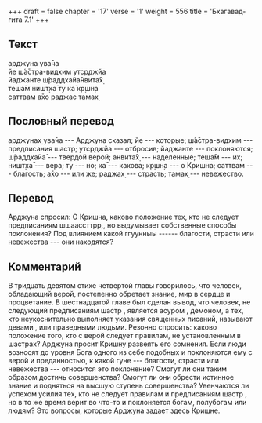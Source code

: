 +++
draft = false
chapter = '17'
verse = '1'
weight = 556
title = 'Бхагавад-гита 7.1'
+++
## Текст

арджуна ува̄ча  
йе ш́а̄стра-видхим утср̣джйа  
йаджанте ш́раддхайа̄нвита̄х̣  
теша̄м̇ ништ̣ха̄ ту ка̄ кр̣шн̣а  
саттвам а̄хо раджас тамах̣

## Пословный перевод

арджунах̣ ува̄ча --- Арджуна сказал; йе --- которые; ш́а̄стра-видхим ---
предписания шастр; утср̣джйа --- отбросив; йаджанте --- поклоняются;
ш́раддхайа̄ --- твердой верой; анвита̄х̣ --- наделенные; теша̄м --- их;
ништ̣ха̄ --- вера; ту --- но; ка̄ --- какова; кр̣шн̣а --- о Кришна; саттвам
--- благость; а̄хо --- или же; раджах̣ --- страсть; тамах̣ --- невежество.

## Перевод

Арджуна спросил: О Кришна, каково положение тех, кто не следует
предписаниям шшаассттрр,, но выдумывает собственные способы поклонения?
Под влиянием какой ггуунныы ------ благости, страсти или невежества ---
они находятся?

## Комментарий

В тридцать девятом стихе четвертой главы говорилось, что человек,
обладающий верой, постепенно обретает знание, мир в сердце и
процветание. В шестнадцатой главе был сделан вывод, что человек, не
следующий предписаниям шастр , является асуром , демоном, а тех, кто
неукоснительно выполняет указания священных писаний, называют девами ,
или праведными людьми. Резонно спросить: каково положение того, кто с
верой следует правилам, не установленным в шастрах? Арджуна просит
Кришну развеять его сомнения. Если люди возносят до уровня Бога одного
из себе подобных и поклоняются ему с верой и преданностью, к какой гуне
--- благости, страсти или невежества --- относится это поклонение?
Смогут ли они таким образом достичь совершенства? Смогут ли они обрести
истинное знание и подняться на высшую ступень совершенства? Увенчаются
ли успехом усилия тех, кто не следует правилам и предписаниям шастр , но
в то же время верит во что-то и поклоняется богам, полубогам или людям?
Это вопросы, которые Арджуна задает здесь Кришне.
